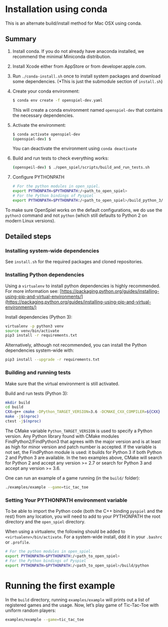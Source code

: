 # Installation using conda

This is an alternate build/install method for Mac OSX using conda. 

## Summary

1. Install conda. If you do not already have anaconda installed, we recommend 
   the minimal Miniconda distribution.

2. Install Xcode either from AppStore or from developer.apple.com.

3.  Run `./conda-install.sh` once to install system packages and download some
    dependencies. (*This is just the submodule section of `install.sh`)

4. Create your conda environment:

   ```bash
   $ conda env create -f openspiel-dev.yaml
   ```

   This will create a conda environment named `openspiel-dev` that contains
   the necessary dependencies.

5. Activate the environment:

   ```bash
   $ conda activate openspiel-dev
   (openspiel-dev) $
   ```

   You can deactivate the environment using `conda deactivate`

6.  Build and run tests to check everything works:

    ```bash
    (openspeil-dev) $ ./open_spiel/scripts/build_and_run_tests.sh
    ```

7.  Configure PYTHONPATH

    ```bash
    # For the python modules in open_spiel.
    export PYTHONPATH=$PYTHONPATH:/<path_to_open_spiel>
    # For the Python bindings of Pyspiel
    export PYTHONPATH=$PYTHONPATH:/<path_to_open_spiel>/build_python_3/python
    ```

To make sure OpenSpiel works on the default configurations, we do use the
`python3` command and not `python` (which still defaults to Python 2 on modern
Linux versions).

## Detailed steps

### Installing system-wide dependencies

See `install.sh` for the required packages and cloned repositories.

### Installing Python dependencies

Using a `virtualenv` to install python dependencies is highly recommended. For
more information see:
[https://packaging.python.org/guides/installing-using-pip-and-virtual-environments/](https://packaging.python.org/guides/installing-using-pip-and-virtual-environments/)

Install dependencies (Python 3):

```bash
virtualenv -p python3 venv
source venv/bin/activate
pip3 install -r requirements.txt
```

Alternatively, although not recommended, you can install the Python dependencies
system-wide with:

```bash
pip3 install --upgrade -r requirements.txt
```

### Building and running tests

Make sure that the virtual environment is still activated.

Build and run tests (Python 3):

```bash
mkdir build
cd build
CXX=g++ cmake -DPython_TARGET_VERSION=3.6 -DCMAKE_CXX_COMPILER=${CXX} ../open_spiel
make -j$(nproc)
ctest -j$(nproc)
```

The CMake variable `Python_TARGET_VERSION` is used to specify a Python version.
Any Python library found with CMake modules FindPython2/FindPython3 that agrees
with the major version and is at least as high for minor version and patch
number is accepted. If the variable is not set, the FindPython module is used:
it builds for Python 3 if both Python 2 and Python 3 are available. In the two
examples above, CMake will search for Python 2 and accept any version >= 2.7 or
search for Python 3 and accept any version >= 3.6.

One can run an example of a game running (in the `build/` folder):

```bash
./examples/example --game=tic_tac_toe
```

### Setting Your PYTHONPATH environment variable

To be able to import the Python code (both the C++ binding `pyspiel` and the
rest) from any location, you will need to add to your PYTHONPATH the root
directory and the `open_spiel` directory.

When using a virtualenv, the following should be added to
`<virtualenv>/bin/activate`. For a system-wide install, ddd it in your `.bashrc`
or `.profile`.

```bash
# For the python modules in open_spiel.
export PYTHONPATH=$PYTHONPATH:/<path_to_open_spiel>
# For the Python bindings of Pyspiel
export PYTHONPATH=$PYTHONPATH:/<path_to_open_spiel>/build/python
```

# Running the first example

In the `build` directory, running `examples/example` will prints out a list of
registered games and the usage. Now, let’s play game of Tic-Tac-Toe with uniform
random players:

```bash
examples/example --game=tic_tac_toe
```
